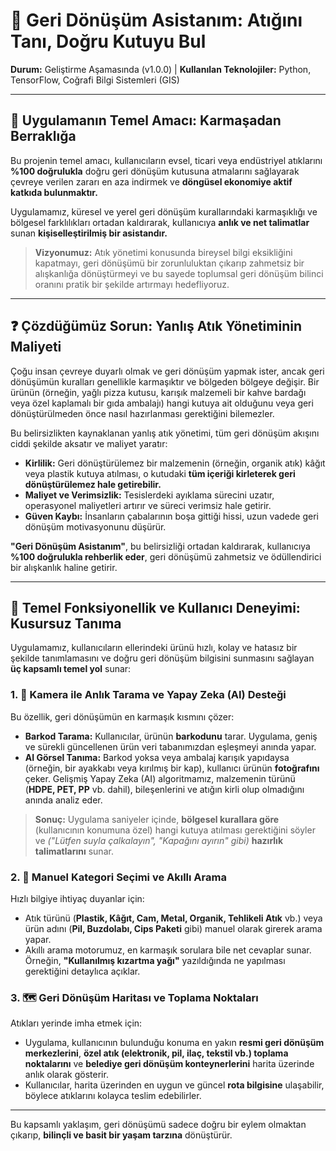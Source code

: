 # 🚀 Geri Dönüşüm Asistanım: Atığını Tanı, Doğru Kutuyu Bul

**Durum:** Geliştirme Aşamasında (v1.0.0) | **Kullanılan Teknolojiler:** Python, TensorFlow, Coğrafi Bilgi Sistemleri (GIS)

---

## 🎯 Uygulamanın Temel Amacı: Karmaşadan Berraklığa

Bu projenin temel amacı, kullanıcıların evsel, ticari veya endüstriyel atıklarını **%100 doğrulukla** doğru geri dönüşüm kutusuna atmalarını sağlayarak çevreye verilen zararı en aza indirmek ve **döngüsel ekonomiye aktif katkıda bulunmaktır.**

Uygulamamız, küresel ve yerel geri dönüşüm kurallarındaki karmaşıklığı ve bölgesel farklılıkları ortadan kaldırarak, kullanıcıya **anlık ve net talimatlar** sunan **kişiselleştirilmiş bir asistandır.**

> **Vizyonumuz:** Atık yönetimi konusunda bireysel bilgi eksikliğini kapatmayı, geri dönüşümü bir zorunluluktan çıkarıp zahmetsiz bir alışkanlığa dönüştürmeyi ve bu sayede toplumsal geri dönüşüm bilinci oranını pratik bir şekilde artırmayı hedefliyoruz.

---

## ❓ Çözdüğümüz Sorun: Yanlış Atık Yönetiminin Maliyeti

Çoğu insan çevreye duyarlı olmak ve geri dönüşüm yapmak ister, ancak geri dönüşümün kuralları genellikle karmaşıktır ve bölgeden bölgeye değişir. Bir ürünün (örneğin, yağlı pizza kutusu, karışık malzemeli bir kahve bardağı veya özel kaplamalı bir gıda ambalajı) hangi kutuya ait olduğunu veya geri dönüştürülmeden önce nasıl hazırlanması gerektiğini bilemezler.

Bu belirsizlikten kaynaklanan yanlış atık yönetimi, tüm geri dönüşüm akışını ciddi şekilde aksatır ve maliyet yaratır:

* **Kirlilik:** Geri dönüştürülemez bir malzemenin (örneğin, organik atık) kâğıt veya plastik kutuya atılması, o kutudaki **tüm içeriği kirleterek geri dönüştürülemez hale getirebilir.**
* **Maliyet ve Verimsizlik:** Tesislerdeki ayıklama sürecini uzatır, operasyonel maliyetleri artırır ve süreci verimsiz hale getirir.
* **Güven Kaybı:** İnsanların çabalarının boşa gittiği hissi, uzun vadede geri dönüşüm motivasyonunu düşürür.

**"Geri Dönüşüm Asistanım"**, bu belirsizliği ortadan kaldırarak, kullanıcıya **%100 doğrulukla rehberlik eder**, geri dönüşümü zahmetsiz ve ödüllendirici bir alışkanlık haline getirir.

---

## 🚀 Temel Fonksiyonellik ve Kullanıcı Deneyimi: Kusursuz Tanıma

Uygulamamız, kullanıcıların ellerindeki ürünü hızlı, kolay ve hatasız bir şekilde tanımlamasını ve doğru geri dönüşüm bilgisini sunmasını sağlayan **üç kapsamlı temel yol** sunar:

### 1. 📸 Kamera ile Anlık Tarama ve Yapay Zeka (AI) Desteği

Bu özellik, geri dönüşümün en karmaşık kısmını çözer:

* **Barkod Tarama:** Kullanıcılar, ürünün **barkodunu** tarar. Uygulama, geniş ve sürekli güncellenen ürün veri tabanımızdan eşleşmeyi anında yapar.
* **AI Görsel Tanıma:** Barkod yoksa veya ambalaj karışık yapıdaysa (örneğin, bir ayakkabı veya kırılmış bir kap), kullanıcı ürünün **fotoğrafını** çeker. Gelişmiş Yapay Zeka (AI) algoritmamız, malzemenin türünü (**HDPE, PET, PP** vb. dahil), bileşenlerini ve atığın kirli olup olmadığını anında analiz eder.

> **Sonuç:** Uygulama saniyeler içinde, **bölgesel kurallara göre** (kullanıcının konumuna özel) hangi kutuya atılması gerektiğini söyler ve *("Lütfen suyla çalkalayın", "Kapağını ayırın" gibi)* **hazırlık talimatlarını** sunar.

### 2. 📝 Manuel Kategori Seçimi ve Akıllı Arama

Hızlı bilgiye ihtiyaç duyanlar için:

* Atık türünü (**Plastik, Kâğıt, Cam, Metal, Organik, Tehlikeli Atık** vb.) veya ürün adını (**Pil, Buzdolabı, Cips Paketi** gibi) manuel olarak girerek arama yapar.
* Akıllı arama motorumuz, en karmaşık sorulara bile net cevaplar sunar. Örneğin, **"Kullanılmış kızartma yağı"** yazıldığında ne yapılması gerektiğini detaylıca açıklar.

### 3. 🗺️ Geri Dönüşüm Haritası ve Toplama Noktaları

Atıkları yerinde imha etmek için:

* Uygulama, kullanıcının bulunduğu konuma en yakın **resmi geri dönüşüm merkezlerini**, **özel atık (elektronik, pil, ilaç, tekstil vb.) toplama noktalarını** ve **belediye geri dönüşüm konteynerlerini** harita üzerinde anlık olarak gösterir.
* Kullanıcılar, harita üzerinden en uygun ve güncel **rota bilgisine** ulaşabilir, böylece atıklarını kolayca teslim edebilirler.

---

Bu kapsamlı yaklaşım, geri dönüşümü sadece doğru bir eylem olmaktan çıkarıp, **bilinçli ve basit bir yaşam tarzına** dönüştürür.

